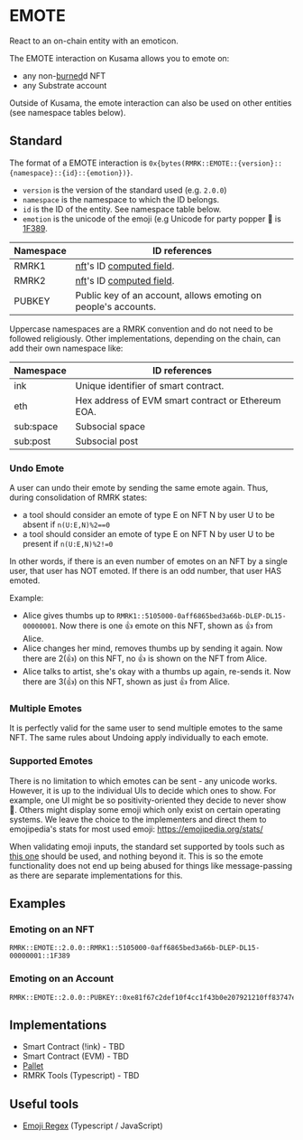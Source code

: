 # EMOTE

React to an on-chain entity with an emoticon.

The EMOTE interaction on Kusama allows you to emote on:

- any non-[burned](burn.md)d NFT
- any Substrate account

Outside of Kusama, the emote interaction can also be used on other entities (see namespace tables
below).

## Standard

The format of a EMOTE interaction is
`0x{bytes(RMRK::EMOTE::{version}::{namespace}::{id}::{emotion})}`.

- `version` is the version of the standard used (e.g. `2.0.0`)
- `namespace` is the namespace to which the ID belongs.
- `id` is the ID of the entity. See namespace table below.
- `emotion` is the unicode of the emoji (e.g Unicode for party popper 🎉 is
  [1F389](https://emojipedia.org/emoji/🎉/).

| Namespace | ID references                                                                                                     |
| --------- | ----------------------------------------------------------------------------------------------------------------- |
| RMRK1     | [nft](../../rmrk/1.0.0/entities/nft.md)'s ID [computed field](../../rmrk/1.0.0/entities/nft.md/#computed-fields). |
| RMRK2     | [nft](../entities/nft.md)'s ID [computed field](../entities/nft.md/#computed-fields).                             |
| PUBKEY    | Public key of an account, allows emoting on people's accounts.                                                    |

Uppercase namespaces are a RMRK convention and do not need to be followed religiously. Other
implementations, depending on the chain, can add their own namespace like:

| Namespace | ID references                                      |
| --------- | -------------------------------------------------- |
| ink       | Unique identifier of smart contract.               |
| eth       | Hex address of EVM smart contract or Ethereum EOA. |
| sub:space | Subsocial space                                    |
| sub:post  | Subsocial post                                     |

### Undo Emote

A user can undo their emote by sending the same emote again. Thus, during consolidation of RMRK
states:

- a tool should consider an emote of type E on NFT N by user U to be absent if `n(U:E,N)%2==0`
- a tool should consider an emote of type E on NFT N by user U to be present if `n(U:E,N)%2!=0`

In other words, if there is an even number of emotes on an NFT by a single user, that user has NOT
emoted. If there is an odd number, that user HAS emoted.

Example:

- Alice gives thumbs up to `RMRK1::5105000-0aff6865bed3a66b-DLEP-DL15-00000001`. Now there is one 👍
  emote on this NFT, shown as 👍 from Alice.
- Alice changes her mind, removes thumbs up by sending it again. Now there are 2(👍) on this NFT, no
  👍 is shown on the NFT from Alice.
- Alice talks to artist, she's okay with a thumbs up again, re-sends it. Now there are 3(👍) on this
  NFT, shown as just 👍 from Alice.

### Multiple Emotes

It is perfectly valid for the same user to send multiple emotes to the same NFT. The same rules
about Undoing apply individually to each emote.

### Supported Emotes

There is no limitation to which emotes can be sent - any unicode works. However, it is up to the
individual UIs to decide which ones to show. For example, one UI might be so positivity-oriented
they decide to never show 💩. Others might display some emoji which only exist on certain operating
systems. We leave the choice to the implementers and direct them to emojipedia's stats for most used
emoji: https://emojipedia.org/stats/

When validating emoji inputs, the standard set supported by tools such as
[this one](https://github.com/mathiasbynens/emoji-regex) should be used, and nothing beyond it. This
is so the emote functionality does not end up being abused for things like message-passing as there
are separate implementations for this.

## Examples

### Emoting on an NFT

```
RMRK::EMOTE::2.0.0::RMRK1::5105000-0aff6865bed3a66b-DLEP-DL15-00000001::1F389
```

### Emoting on an Account

```
RMRK::EMOTE::2.0.0::PUBKEY::0xe81f67c2def10f4cc1f43b0e207921210ff83747eb354ad653bbd2c0f0466f10::1F389
```

## Implementations

- Smart Contract (!ink) - TBD
- Smart Contract (EVM) - TBD
- [Pallet](https://github.com/rmrk-team/pallet-emotes)
- RMRK Tools (Typescript) - TBD

## Useful tools

- [Emoji Regex](https://github.com/mathiasbynens/emoji-regex) (Typescript / JavaScript)
